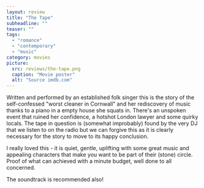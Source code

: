 ```yaml
---
layout: review
title: "The Tape"
subheadline: ""
teaser: ""
tags:
  - "romance"
  - "contemporary"
  - "music"
category: movies
picture:
  src: reviews/the-tape.png
  caption: "Movie poster"
  alt: "Source imdb.com"
---
```


Written and performed by an established folk singer this is the story of the self-confessed
"worst cleaner in Cornwall" and her rediscovery of music thanks to a piano in a empty house
she squats in. There's an unspoken event that ruined her confidence, a hotshot London lawyer
and some quirky locals. The tape in question is (somewhat improbably) found by the very DJ
that we listen to on the radio but we can forgive this as it is clearly necessary for the 
story to move to its happy conclusion.

I really loved this - it is quiet, gentle, uplifting with some great music and appealing
characters that make you want to be part of their (stone) circle. Proof of what can
achieved with a minute budget, well done to all concerned.

The soundtrack is recommended also!

